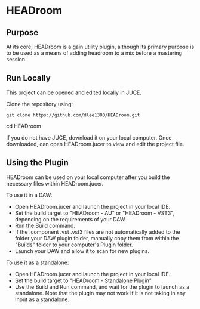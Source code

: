 # HEADroom

## Purpose

At its core, HEADroom is a gain utility plugin, although its primary purpose is to be used as a means of adding headroom to a mix before a mastering session.

## Run Locally

This project can be opened and edited locally in JUCE.

Clone the repository using:

```
git clone https://github.com/dlee1300/HEADroom.git
```
cd HEADroom

If you do not have JUCE, download it on your local computer. Once downloaded, can open HEADroom.jucer to view and edit the project file.

## Using the Plugin

HEADroom can be used on your local computer after you build the necessary files within HEADroom.jucer. 

To use it in a DAW:
- Open HEADroom.jucer and launch the project in your local IDE.
- Set the build target to "HEADroom - AU" or "HEADroom - VST3", depending on the requirements of your DAW.
- Run the Build command.
- If the .component .vst .vst3 files are not automatically added to the folder your DAW plugin folder, manually copy them from within the "Builds" folder to your computer's Plugin folder.
- Launch your DAW and allow it to scan for new plugins.

To use it as a standalone:
- Open HEADroom.jucer and launch the project in your local IDE.
- Set the build target to "HEADroom - Standalone Plugin"
- Use the Build and Run command, and wait for the plugin to launch as a standalone. Note that the plugin may not work if it is not taking in any input as a standalone.
